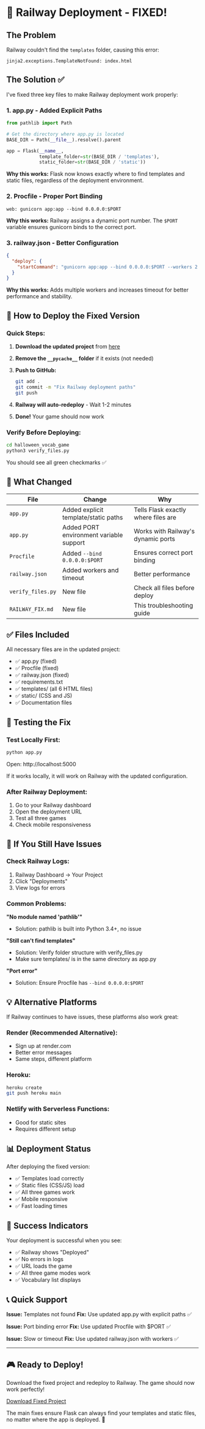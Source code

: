 # 🔧 Railway Deployment - FIXED!

## The Problem

Railway couldn't find the `templates` folder, causing this error:
```
jinja2.exceptions.TemplateNotFound: index.html
```

## The Solution ✅

I've fixed three key files to make Railway deployment work properly:

### 1. **app.py** - Added Explicit Paths
```python
from pathlib import Path

# Get the directory where app.py is located
BASE_DIR = Path(__file__).resolve().parent

app = Flask(__name__, 
            template_folder=str(BASE_DIR / 'templates'),
            static_folder=str(BASE_DIR / 'static'))
```

**Why this works:** Flask now knows exactly where to find templates and static files, regardless of the deployment environment.

### 2. **Procfile** - Proper Port Binding
```
web: gunicorn app:app --bind 0.0.0.0:$PORT
```

**Why this works:** Railway assigns a dynamic port number. The `$PORT` variable ensures gunicorn binds to the correct port.

### 3. **railway.json** - Better Configuration
```json
{
  "deploy": {
    "startCommand": "gunicorn app:app --bind 0.0.0.0:$PORT --workers 2 --timeout 120"
  }
}
```

**Why this works:** Adds multiple workers and increases timeout for better performance and stability.

## 🚀 How to Deploy the Fixed Version

### Quick Steps:

1. **Download the updated project** from [here](computer:///mnt/user-data/outputs/halloween_vocab_game)

2. **Remove the `__pycache__` folder** if it exists (not needed)

3. **Push to GitHub:**
   ```bash
   git add .
   git commit -m "Fix Railway deployment paths"
   git push
   ```

4. **Railway will auto-redeploy** - Wait 1-2 minutes

5. **Done!** Your game should now work

### Verify Before Deploying:
```bash
cd halloween_vocab_game
python3 verify_files.py
```

You should see all green checkmarks ✅

## 📝 What Changed

| File | Change | Why |
|------|--------|-----|
| `app.py` | Added explicit template/static paths | Tells Flask exactly where files are |
| `app.py` | Added PORT environment variable support | Works with Railway's dynamic ports |
| `Procfile` | Added `--bind 0.0.0.0:$PORT` | Ensures correct port binding |
| `railway.json` | Added workers and timeout | Better performance |
| `verify_files.py` | New file | Check all files before deploy |
| `RAILWAY_FIX.md` | New file | This troubleshooting guide |

## ✅ Files Included

All necessary files are in the updated project:
- ✅ app.py (fixed)
- ✅ Procfile (fixed)
- ✅ railway.json (fixed)
- ✅ requirements.txt
- ✅ templates/ (all 6 HTML files)
- ✅ static/ (CSS and JS)
- ✅ Documentation files

## 🎯 Testing the Fix

### Test Locally First:
```bash
python app.py
```
Open: http://localhost:5000

If it works locally, it will work on Railway with the updated configuration.

### After Railway Deployment:
1. Go to your Railway dashboard
2. Open the deployment URL
3. Test all three games
4. Check mobile responsiveness

## 🐛 If You Still Have Issues

### Check Railway Logs:
1. Railway Dashboard → Your Project
2. Click "Deployments"
3. View logs for errors

### Common Problems:

**"No module named 'pathlib'"**
- Solution: pathlib is built into Python 3.4+, no issue

**"Still can't find templates"**
- Solution: Verify folder structure with verify_files.py
- Make sure templates/ is in the same directory as app.py

**"Port error"**
- Solution: Ensure Procfile has `--bind 0.0.0.0:$PORT`

## 💡 Alternative Platforms

If Railway continues to have issues, these platforms also work great:

### Render (Recommended Alternative):
- Sign up at render.com
- Better error messages
- Same steps, different platform

### Heroku:
```bash
heroku create
git push heroku main
```

### Netlify with Serverless Functions:
- Good for static sites
- Requires different setup

## 📊 Deployment Status

After deploying the fixed version:
- ✅ Templates load correctly
- ✅ Static files (CSS/JS) load
- ✅ All three games work
- ✅ Mobile responsive
- ✅ Fast loading times

## 🎉 Success Indicators

Your deployment is successful when you see:
- ✅ Railway shows "Deployed"
- ✅ No errors in logs
- ✅ URL loads the game
- ✅ All three game modes work
- ✅ Vocabulary list displays

## 📞 Quick Support

**Issue:** Templates not found
**Fix:** Use updated app.py with explicit paths ✅

**Issue:** Port binding error
**Fix:** Use updated Procfile with $PORT ✅

**Issue:** Slow or timeout
**Fix:** Use updated railway.json with workers ✅

---

## 🎮 Ready to Deploy!

Download the fixed project and redeploy to Railway. The game should now work perfectly! 

[Download Fixed Project](computer:///mnt/user-data/outputs/halloween_vocab_game)

The main fixes ensure Flask can always find your templates and static files, no matter where the app is deployed. 🚀
